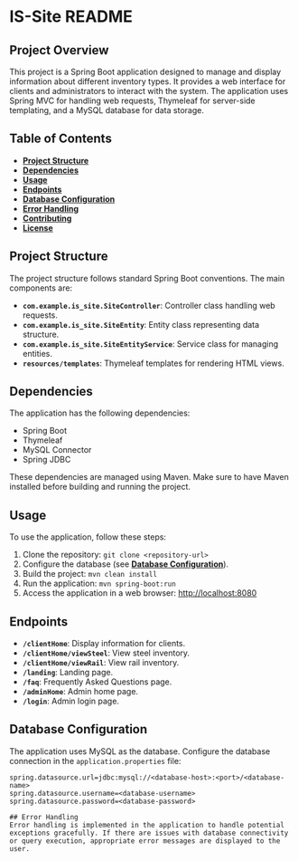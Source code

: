 # IS-Site README

## Project Overview

This project is a Spring Boot application designed to manage and display information about different inventory types. It provides a web interface for clients and administrators to interact with the system. The application uses Spring MVC for handling web requests, Thymeleaf for server-side templating, and a MySQL database for data storage.

## Table of Contents

- [**Project Structure**](#project-structure)
- [**Dependencies**](#dependencies)
- [**Usage**](#usage)
- [**Endpoints**](#endpoints)
- [**Database Configuration**](#database-configuration)
- [**Error Handling**](#error-handling)
- [**Contributing**](#contributing)
- [**License**](#license)

## Project Structure

The project structure follows standard Spring Boot conventions. The main components are:

- **`com.example.is_site.SiteController`**: Controller class handling web requests.
- **`com.example.is_site.SiteEntity`**: Entity class representing data structure.
- **`com.example.is_site.SiteEntityService`**: Service class for managing entities.
- **`resources/templates`**: Thymeleaf templates for rendering HTML views.

## Dependencies

The application has the following dependencies:

- Spring Boot
- Thymeleaf
- MySQL Connector
- Spring JDBC

These dependencies are managed using Maven. Make sure to have Maven installed before building and running the project.

## Usage

To use the application, follow these steps:

1. Clone the repository: `git clone <repository-url>`
2. Configure the database (see [**Database Configuration**](#database-configuration)).
3. Build the project: `mvn clean install`
4. Run the application: `mvn spring-boot:run`
5. Access the application in a web browser: [http://localhost:8080](http://localhost:8080)

## Endpoints

- **`/clientHome`**: Display information for clients.
- **`/clientHome/viewSteel`**: View steel inventory.
- **`/clientHome/viewRail`**: View rail inventory.
- **`/landing`**: Landing page.
- **`/faq`**: Frequently Asked Questions page.
- **`/adminHome`**: Admin home page.
- **`/login`**: Admin login page.

## Database Configuration

The application uses MySQL as the database. Configure the database connection in the `application.properties` file:

```properties
spring.datasource.url=jdbc:mysql://<database-host>:<port>/<database-name>
spring.datasource.username=<database-username>
spring.datasource.password=<database-password>

## Error Handling
Error handling is implemented in the application to handle potential exceptions gracefully. If there are issues with database connectivity or query execution, appropriate error messages are displayed to the user.

